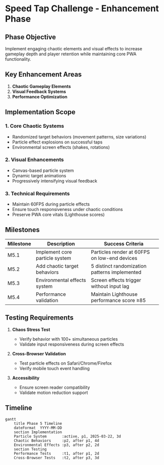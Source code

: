 # Speed Tap Challenge - Enhancement Phase

## Phase Objective
Implement engaging chaotic elements and visual effects to increase gameplay depth and player retention while maintaining core PWA functionality.

## Key Enhancement Areas
1. **Chaotic Gameplay Elements**
2. **Visual Feedback Systems** 
3. **Performance Optimization**

## Implementation Scope

### 1. Core Chaotic Systems
- Randomized target behaviors (movement patterns, size variations)
- Particle effect explosions on successful taps
- Environmental screen effects (shakes, rotations)

### 2. Visual Enhancements
- Canvas-based particle system
- Dynamic target animations
- Progressively intensifying visual feedback

### 3. Technical Requirements
- Maintain 60FPS during particle effects
- Ensure touch responsiveness under chaotic conditions
- Preserve PWA core vitals (Lighthouse scores)

## Milestones

| Milestone | Description | Success Criteria |
|-----------|-------------|------------------|
| M5.1      | Implement core particle system | Particles render at 60FPS on low-end devices |
| M5.2      | Add chaotic target behaviors | 5 distinct randomization patterns implemented |
| M5.3      | Environmental effects system | Screen effects trigger without input lag |
| M5.4      | Performance validation | Maintain Lighthouse performance score ≥85 |

## Testing Requirements
1. **Chaos Stress Test**
   - Verify behavior with 100+ simultaneous particles
   - Validate input responsiveness during screen effects

2. **Cross-Browser Validation**
   - Test particle effects on Safari/Chrome/Firefox
   - Verify mobile touch event handling

3. **Accessibility**
   - Ensure screen reader compatibility
   - Validate motion reduction support

## Timeline
```mermaid
gantt
    title Phase 5 Timeline
    dateFormat  YYYY-MM-DD
    section Implementation
    Particle System       :active, p1, 2025-03-22, 3d
    Chaotic Behaviors     :p2, after p1, 4d
    Environmental Effects :p3, after p2, 2d
    section Testing
    Performance Tests     :t1, after p1, 2d
    Cross-Browser Tests   :t2, after p3, 3d